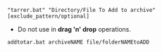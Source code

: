 `"tarrer.bat" "Directory/File To Add to archive" [exclude_pattern/optional]`
+ Do not use in **drag 'n' drop** operations.

`addtotar.bat archiveNAME file/folderNAMEtoADD`
